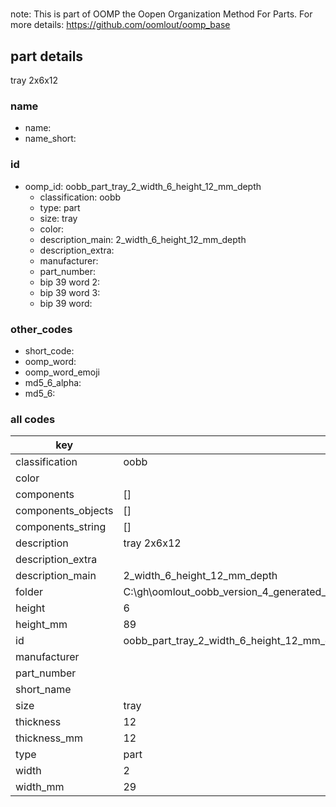 #   

note: This is part of OOMP the Oopen Organization Method For Parts. For more details: https://github.com/oomlout/oomp_base

##  part details



tray 2x6x12

### name
* name: 
* name_short: 
### id
* oomp_id: oobb_part_tray_2_width_6_height_12_mm_depth
  * classification: oobb
  * type: part
  * size: tray
  * color: 
  * description_main: 2_width_6_height_12_mm_depth
  * description_extra: 
  * manufacturer: 
  * part_number: 
  * bip 39 word 2: 
  * bip 39 word 3: 
  * bip 39 word: 

### other_codes
* short_code: 
* oomp_word: 
* oomp_word_emoji 
* md5_6_alpha: 
* md5_6: 









### all codes 
| key | value |  
| --- | --- |  
| classification | oobb |  
| color |  |  
| components | [] |  
| components_objects | [] |  
| components_string | [] |  
| description | tray 2x6x12 |  
| description_extra |  |  
| description_main | 2_width_6_height_12_mm_depth |  
| folder | C:\gh\oomlout_oobb_version_4_generated_parts\things\oobb_part_tray_2_width_6_height_12_mm_depth |  
| height | 6 |  
| height_mm | 89 |  
| id | oobb_part_tray_2_width_6_height_12_mm_depth |  
| manufacturer |  |  
| part_number |  |  
| short_name |  |  
| size | tray |  
| thickness | 12 |  
| thickness_mm | 12 |  
| type | part |  
| width | 2 |  
| width_mm | 29 |  
